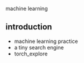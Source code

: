 machine learning 

## introduction
- machine learning practice 
- a tiny search engine
- torch_explore
